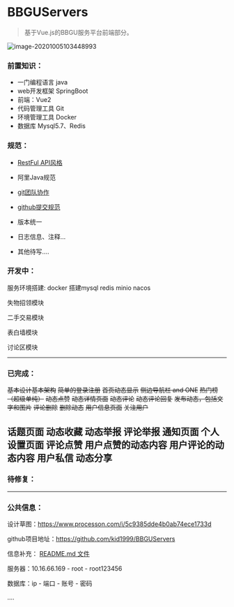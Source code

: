 # BBGUServers
> 基于Vue.js的BBGU服务平台前端部分。

![image-20201005103448993](https://i.loli.net/2020/10/05/OPNeLmZWsvAh4SK.png)



### 前置知识：

* 一门编程语言 java
* web开发框架 SpringBoot
* 前端：Vue2
* 代码管理工具 Git
* 环境管理工具 Docker
* 数据库 Mysql5.7、Redis

### 规范：

* [RestFul API风格](https://www.zhihu.com/question/28557115)

* 阿里Java规范

* [git团队协作](https://zhuanlan.zhihu.com/p/23478654)

* [github提交规范](https://www.jianshu.com/p/6eafeb9b1edb)

* 版本统一

* 日志信息、注释...

* 其他待写....

  

### 开发中：

服务环境搭建: docker 搭建mysql redis minio nacos

失物招领模块

二手交易模块

表白墙模块

讨论区模块

------



### 已完成：

~~基本设计基本架构~~
~~简单的登录注册~~
~~首页动态显示~~
~~侧边导航栏 and ONE~~
~~热门榜（超级单纯）~~
~~动态点赞~~
~~动态详情页面~~
~~动态评论~~
~~动态评论回复~~
~~发布动态，包括文字和图片~~
~~评论删除~~
~~删除动态~~
~~用户信息页面~~
~~关注用户~~

话题页面
动态收藏
动态举报
评论举报
通知页面
个人设置页面
评论点赞
用户点赞的动态内容
用户评论的动态内容
用户私信
动态分享
------



### 待修复：



------



### 公共信息：

设计草图：https://www.processon.com/i/5c9385dde4b0ab74ece1733d

github项目地址：https://github.com/kid1999/BBGUServers

信息补充： [README.md 文件](https://github.com/kid1999/BBGUServers/blob/main/README.md)

服务器：10.16.66.169  -  root - root123456

数据库：ip - 端口 -  账号 - 密码

....